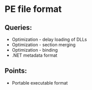 # PE file format

## Queries:

* Optimization - delay loading of DLLs
* Optimization - section merging
* Optimization - binding
* .NET metadata format

## Points:

* Portable executable format
